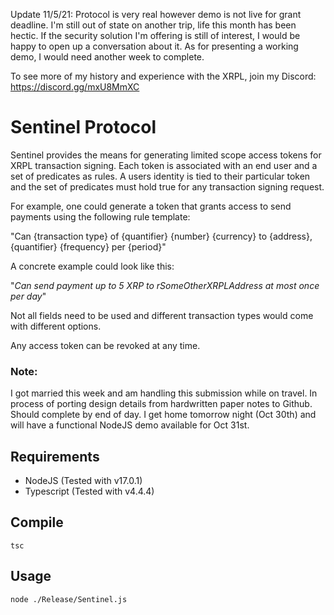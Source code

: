 Update 11/5/21: 
Protocol is very real however demo is not live for grant deadline.
I'm still out of state on another trip, life this month has been hectic.
If the security solution I'm offering is still of interest, I would be happy to open up a conversation about it.
As for presenting a working demo, I would need another week to complete.

To see more of my history and experience with the XRPL, join my Discord:
https://discord.gg/mxU8MmXC


# Sentinel Protocol
Sentinel provides the means for generating limited scope access tokens for XRPL transaction signing. Each token is associated with an end user and a set of predicates as rules.
A users identity is tied to their particular token and the set of predicates must hold true for any transaction signing request.

For example, one could generate a token that grants access to send payments using the following rule template:

"Can {transaction type} of {quantifier} {number} {currency} to {address}, {quantifier} {frequency} per {period}"

A concrete example could look like this:

"*Can send payment up to 5 XRP to rSomeOtherXRPLAddress at most once per day*"

Not all fields need to be used and different transaction types would come with different options.

Any access token can be revoked at any time.

### Note:
I got married this week and am handling this submission while on travel. In process of porting design details from hardwritten paper notes to Github.
Should complete by end of day. I get home tomorrow night (Oct 30th) and will have a functional NodeJS demo available for Oct 31st.

##	Requirements
* NodeJS (Tested with v17.0.1)
* Typescript (Tested with v4.4.4)
## Compile
```
tsc
```

##	Usage
```
node ./Release/Sentinel.js
```

